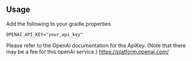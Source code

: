 ## Usage

Add the following to your gradle.properties

```
OPENAI_API_KEY="your_api_key"
```

Please refer to the OpenAI documentation for the ApiKey. (Note that there may be a fee for this openAi service.)
https://platform.openai.com/